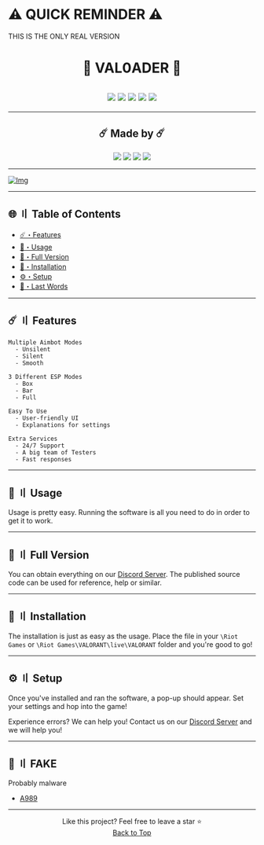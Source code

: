 # ⚠️ QUICK REMINDER ⚠️
THIS IS THE ONLY REAL VERSION

<h1 id="title" align="center">
🌙 VAL0ADER 🌙
</h1>

<h2 id="languages" align="center">
<a href="https://github.com/Lunahax/VAL0ADER"><img src="https://img.shields.io/badge/c++-303030?style=for-the-badge&logo=c%2B%2B&logoColor=white"></a>
<a href="https://github.com/Lunahax/VAL0ADER"><img src="https://img.shields.io/badge/c%23-303030?style=for-the-badge&logo=c-sharp&logoColor=white"></a>
<a href="https://github.com/Lunahax/VAL0ADER"><img src="https://img.shields.io/badge/c-303030?style=for-the-badge&logo=c&logoColor=white"></a>
<a href="https://github.com/Lunahax/VAL0ADER"><img src="https://img.shields.io/badge/python-303030?style=for-the-badge&logo=python&logoColor=white"></a>
<a href="https://github.com/Lunahax/VAL0ADER"><img src="https://img.shields.io/badge/javascript-303030?style=for-the-badge&logo=javascript&logoColor=white"></a>
</h2>

---

<h2 id="creators" align="center">
  ☄️ Made by ☄️
</h2>

<p align="center">
<a href="#creators"><img src="https://img.shields.io/badge/Alune%20Development-303030?style=for-the-badge"></a>
<a href="#creators"><img src="https://img.shields.io/badge/Lunahax%20Development-303030?style=for-the-badge"></a>
<a href="#creators"><img src="https://img.shields.io/badge/BagMan%20Cheats-303030?style=for-the-badge"></a>
<a href="#creators"><img src="https://img.shields.io/badge/XUAcom-303030?style=for-the-badge"></a>
</p>

---

[![Img](https://raw.githubusercontent.com/Lunahax/lunahax.github.io/main/images/about2_img.jpg)](#contents)

---

## <a id="contents"></a>🌐 〢 Table of Contents 
- [☄️・Features](#features)
- [🌌・Usage](#usage)
- [🌙・Full Version](#full)
- [📁・Installation](#installation)
- [⚙️・Setup](#setup)
- [🌟・Last Words](#star)

---

## <a id="features"></a>☄️ 〢 Features

```sh-session
Multiple Aimbot Modes
  - Unsilent
  - Silent
  - Smooth
```

```sh-session
3 Different ESP Modes
  - Box
  - Bar
  - Full
```

```sh-session
Easy To Use
  - User-friendly UI
  - Explanations for settings
```

```sh-session
Extra Services 
  - 24/7 Support
  - A big team of Testers
  - Fast responses
```

---

## <a id="usage"></a>🌌 〢 Usage

Usage is pretty easy. Running the software is all you need to do in order to get it to work.

---

## <a id="full"></a>🌙 〢 Full Version 

You can obtain everything on our [Discord Server](https://discord.gg/kDNBMtFKjq). The published source code can be used for reference, help or similar.

---

## <a id="installation"></a>📁 〢 Installation 

The installation is just as easy as the usage. Place the file in your `\Riot Games` or `\Riot Games\VALORANT\live\VALORANT` folder and you're good to go!

---

## <a id="setup"></a>⚙️ 〢 Setup

Once you've installed and ran the software, a pop-up should appear. Set your settings and hop into the game!

Experience errors? We can help you! Contact us on our [Discord Server](https://discord.gg/kDNBMtFKjq) and we will help you!

---

## <a id="fake"></a>🤡 〢 FAKE
Probably malware

- [A989](https://github.com/A989/Val0ader)

---

<p id="star" align="center">
Like this project? Feel free to leave a star ⭐<br>
<a href=#top>Back to Top</a>
</p>
